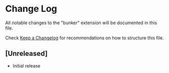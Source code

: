 # Change Log
All notable changes to the "bunker" extension will be documented in this file.

Check [Keep a Changelog](http://keepachangelog.com/) for recommendations on how to structure this file.

## [Unreleased]
- Initial release
